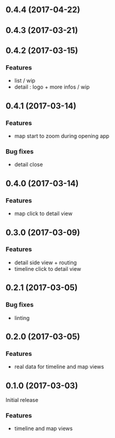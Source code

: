<a name="0.4.4"></a>
## 0.4.4 (2017-04-22)

<a name="0.4.3"></a>
## 0.4.3 (2017-03-21)

<a name="0.4.2"></a>
## 0.4.2 (2017-03-15)

### Features

* list / wip
* detail : logo + more infos / wip

<a name="0.4.1"></a>
## 0.4.1 (2017-03-14)

### Features

* map start to zoom during opening app

### Bug fixes

* detail close

<a name="0.4.0"></a>
## 0.4.0 (2017-03-14)

### Features

* map click to detail view

<a name="0.3.0"></a>
## 0.3.0 (2017-03-09)

### Features

* detail side view + routing
* timeline click to detail view

<a name="0.2.1"></a>
## 0.2.1 (2017-03-05)

### Bug fixes

* linting

<a name="0.2.0"></a>
## 0.2.0 (2017-03-05)

### Features

* real data for timeline and map views

<a name="0.1.0"></a>
## 0.1.0 (2017-03-03)

Initial release

### Features

* timeline and map views
